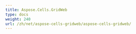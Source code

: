 ```yaml
---
title: Aspose.Cells.GridWeb
type: docs
weight: 240
url: /zh/net/aspose-cells-gridweb/aspose-cells-gridweb/
---
```



